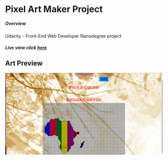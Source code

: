 
# Pixel Art Maker Project

##### Overview

Udacity - Front-End Web Developer Nanodegree project

#####  Live view **click** [here](http://mbuguaellen.github.io/)

## Art Preview

![Preview Work](africa.png)
